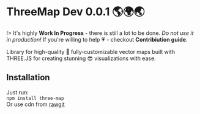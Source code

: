
# ThreeMap Dev 0.0.1 :earth_americas::earth_africa::earth_asia:

!> It's highly **Work In Progress** - there is still a lot to be done.
*Do not use it in production!*
If you're willing to help :heartpulse: - checkout **Contribiution guide**.

Library for high-quality :high_brightness: fully-customizable vector maps
built with THREE.JS for creating stunning :sunglasses: visualizations with ease.

## Installation

Just run: <br/>
`npm install three-map` <br/>
Or use cdn from [rawgit](https://rawgit.com/areknawo/ThreeMap/master/build/ThreeMap.min.js)
